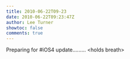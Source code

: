 ```yaml
---
title: 2010-06-22T09-23
date: 2010-06-22T09:23:47Z
author: Lee Turner
showtoc: false
comments: true
---
```


Preparing for #iOS4 update......... &lt;holds breath&gt;


